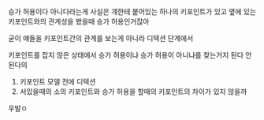 승가 허용이다 아니다라는게 사실은 걔한테 붙어있는 하나의 키포인트가 있고 옆에 있는 키포인트와의 관계성을 봤을때 승가 허용인거잖아

굳이 얘들을 키포인트간의 관계를 보는게 아니라 디텍션 단계에서

키포인트를 잡지 않은 상태에서 승가 허용이냐 승가 허용이 아니냐를 찾는거지
된다 안된다의 


1. 키포인트 모델 전에 디텍션
2. 서있을때의 소의 키포인트와 승가 허용을 할때의 키포인트의 차이가 있지 않을까 

우발ㅇ